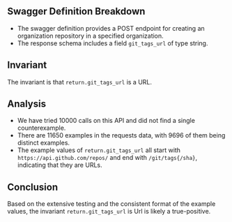 ## Swagger Definition Breakdown
- The swagger definition provides a POST endpoint for creating an organization repository in a specified organization.
- The response schema includes a field `git_tags_url` of type string.

## Invariant
The invariant is that `return.git_tags_url` is a URL.

## Analysis
- We have tried 10000 calls on this API and did not find a single counterexample.
- There are 11650 examples in the requests data, with 9696 of them being distinct examples.
- The example values of `return.git_tags_url` all start with `https://api.github.com/repos/` and end with `/git/tags{/sha}`, indicating that they are URLs.

## Conclusion
Based on the extensive testing and the consistent format of the example values, the invariant `return.git_tags_url` is Url is likely a true-positive.
